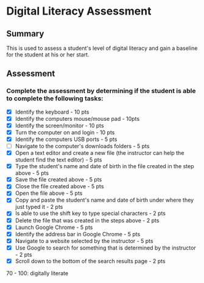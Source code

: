 # Digital Literacy Assessment

## Summary

This is used to assess a student's level of digital literacy and gain a baseline for the student at his or her start.

## Assessment

### Complete the assessment by determining if the student is able to complete the following tasks: 

- [x] Identify the keyboard - 10 pts
- [x] Identify the computers mouse/mouse pad - 10pts
- [x] Identify the screen/monitor - 10 pts
- [x] Turn the computer on and login - 10 pts
- [x] Identify the computers USB ports - 5 pts
- [ ] Navigate to the computer's downloads folders - 5 pts
- [x] Open a text editor and create a new file (the instructor can help the student find the text editor) - 5 pts
- [x] Type the student's name and date of birth in the file created in the step above - 5 pts
- [x] Save the file created above - 5 pts
- [x] Close the file created above - 5 pts
- [x] Open the file above - 5 pts
- [x] Copy and paste the student's name and date of birth under where they just typed it - 2 pts 
- [x] Is able to use the shift key to type special characters - 2 pts
- [x] Delete the file that was created in the steps above - 2 pts
- [x] Launch Google Chrome - 5 pts
- [x] Identify the address bar in Google Chrome - 5 pts
- [x] Navigate to a website selected by the instructor - 5 pts
- [x] Use Google to search for something that is determined by the instructor - 2 pts
- [x] Scroll down to the bottom of the search results page - 2 pts

70 - 100: digitally literate
